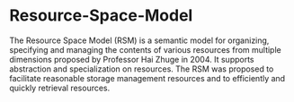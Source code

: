 # Resource-Space-Model
The Resource Space Model (RSM) is a semantic model for organizing, specifying and managing the contents of various resources from multiple dimensions proposed by Professor Hai Zhuge in 2004. It supports abstraction and specialization on resources. The RSM was proposed to facilitate reasonable storage management resources and to efficiently and quickly retrieval resources.
